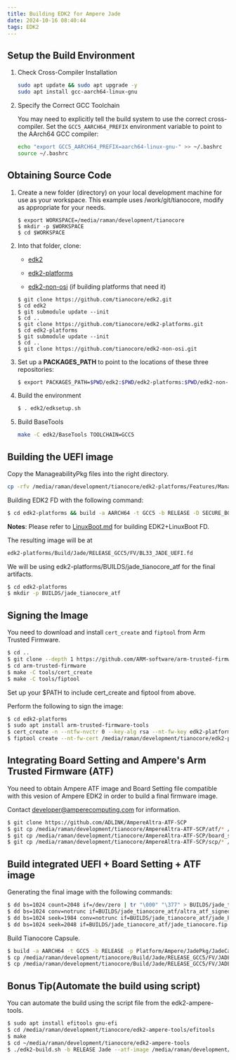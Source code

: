 ```yaml
---
title: Building EDK2 for Ampere Jade
date: 2024-10-16 08:40:44
tags: EDK2
---
```


## Setup the Build Environment

1. Check Cross-Compiler Installation

    ```sh
    sudo apt update && sudo apt upgrade -y
    sudo apt install gcc-aarch64-linux-gnu
    ```

2. Specify the Correct GCC Toolchain

   You may need to explicitly tell the build system to use the correct cross-compiler. Set the `GCC5_AARCH64_PREFIX` environment variable to point to the AArch64 GCC compiler:

   ```sh
   echo "export GCC5_AARCH64_PREFIX=aarch64-linux-gnu-" >> ~/.bashrc
   source ~/.bashrc
   ```



## Obtaining Source Code

1. Create a new folder (directory) on your local development machine for use as your workspace. This example uses /work/git/tianocore, modify as appropriate for your needs.

   ```shell
   $ export WORKSPACE=/media/raman/development/tianocore
   $ mkdir -p $WORKSPACE
   $ cd $WORKSPACE
   ```

2. Into that folder, clone:

   - [edk2](https://github.com/tianocore/edk2)

   - [edk2-platforms](https://github.com/tianocore/edk2-platforms)

   - [edk2-non-osi](https://github.com/tianocore/edk2-non-osi) (if building platforms that need it)

   ```shell
   $ git clone https://github.com/tianocore/edk2.git
   $ cd edk2
   $ git submodule update --init
   $ cd ..
   $ git clone https://github.com/tianocore/edk2-platforms.git
   $ cd edk2-platforms
   $ git submodule update --init
   $ cd ..
   $ git clone https://github.com/tianocore/edk2-non-osi.git
   ```

3. Set up a **PACKAGES_PATH** to point to the locations of these three repositories:

   ```sh
   $ export PACKAGES_PATH=$PWD/edk2:$PWD/edk2-platforms:$PWD/edk2-non-osi
   ```

4. Build the environment

   ```sh
   $ . edk2/edksetup.sh
   ```

5. Build BaseTools

   ```sh
   make -C edk2/BaseTools TOOLCHAIN=GCC5
   ```



## Building the UEFI image

Copy the ManageabilityPkg files into the right directory.

```sh
cp -rfv /media/raman/development/tianocore/edk2-platforms/Features/ManageabilityPkg /media/raman/development/tianocore/edk2-platforms/
```

Building EDK2 FD with the following command:

```sh
$ cd edk2-platforms && build -a AARCH64 -t GCC5 -b RELEASE -D SECURE_BOOT_ENABLE -p Platform/Ampere/JadePkg/Jade.dsc
```

**Notes**: Please refer to [LinuxBoot.md](https://github.com/AmpereComputing/edk2-ampere-tools/blob/master/LinuxBoot.md) for building EDK2+LinuxBoot FD.

The resulting image will be at

```sh
edk2-platforms/Build/Jade/RELEASE_GCC5/FV/BL33_JADE_UEFI.fd
```

We will be using edk2-platforms/BUILDS/jade_tianocore_atf for the final artifacts.

```sh
$ cd edk2-platforms
$ mkdir -p BUILDS/jade_tianocore_atf
```



## Signing the Image

You need to download and install `cert_create` and `fiptool` from Arm Trusted Firmware.

```sh
$ cd ..
$ git clone --depth 1 https://github.com/ARM-software/arm-trusted-firmware.git
$ cd arm-trusted-firmware
$ make -C tools/cert_create
$ make -C tools/fiptool
```

Set up your $PATH to include cert_create and fiptool from above.

Perform the following to sign the image:

```sh
$ cd edk2-platforms
$ sudo apt install arm-trusted-firmware-tools
$ cert_create -n --ntfw-nvctr 0 --key-alg rsa --nt-fw-key edk2-platforms/Platform/Ampere/JadePkg/TestKeys/Dbb_AmpereTest.priv.pem --nt-fw-cert BUILDS/jade_tianocore_atf/jade_tianocore.fd.crt --nt-fw /media/raman/development/tianocore/Build/Jade/RELEASE_GCC5/FV/BL33_JADE_UEFI.fd
$ fiptool create --nt-fw-cert /media/raman/development/tianocore/edk2-platforms/BUILDS/jade_tianocore_atf/jade_tianocore.fd.crt --nt-fw /media/raman/development/tianocore/Build/Jade/RELEASE_GCC5/FV/BL33_JADE_UEFI.fd /media/raman/development/tianocore/edk2-platforms/BUILDS/jade_tianocore_atf/jade_tianocore.fip.signed
```



## Integrating Board Setting and Ampere's Arm Trusted Firmware (ATF)

You need to obtain Ampere ATF image and Board Setting file compatible with this vesion of Ampere EDK2 in order to build a final firmware image.

Contact [developer@amperecomputing.com](mailto:developer@amperecomputing.com) for information.

```sh
$ git clone https://github.com/ADLINK/AmpereAltra-ATF-SCP
$ git cp /media/raman/development/tianocore/AmpereAltra-ATF-SCP/atf/* /media/raman/development/tianocore/edk2-platforms/BUILDS/jade_tianocore_atf
$ git cp /media/raman/development/tianocore/AmpereAltra-ATF-SCP/board_settings/* /media/raman/development/tianocore/edk2-platforms/BUILDS/jade_tianocore_atf
$ git cp /media/raman/development/tianocore/AmpereAltra-ATF-SCP/scp/* /media/raman/development/tianocore/edk2-platforms/BUILDS/jade_tianocore_atf
```



## Build integrated UEFI + Board Setting + ATF image

Generating the final image with the following commands:

```sh
$ dd bs=1024 count=2048 if=/dev/zero | tr "\000" "\377" > BUILDS/jade_tianocore_atf/jade_tianocore_atf.img
$ dd bs=1024 conv=notrunc if=BUILDS/jade_tianocore_atf/altra_atf_signed_2.10.20221028.slim of=BUILDS/jade_tianocore_atf/jade_tianocore_atf.img
$ dd bs=1024 seek=1984 conv=notrunc if=BUILDS/jade_tianocore_atf/jade_board_setting_2.10.20221028.bin of=BUILDS/jade_tianocore_atf/jade_tianocore_atf.img
$ dd bs=1024 seek=2048 if=BUILDS/jade_tianocore_atf/jade_tianocore.fip.signed of=BUILDS/jade_tianocore_atf/jade_tianocore_atf.img
```

Build Tianocore Capsule.

```sh
$ build -a AARCH64 -t GCC5 -b RELEASE -p Platform/Ampere/JadePkg/JadeCapsule.dsc -D UEFI_ATF_IMAGE=BUILDS/jade_tianocore_atf/altra_atf_signed_2.10.20221028.slim -D SCP_IMAGE=BUILDS/jade_tianocore_atf/altra_scp_signed_2.10.20221028.slim
$ cp /media/raman/development/tianocore/Build/Jade/RELEASE_GCC5/FV/JADEUEFIATFFIRMWAREUPDATECAPSULEFMPPKCS7.Cap BUILDS/jade_tianocore_atf/jade_tianocore_atf.cap
$ cp /media/raman/development/tianocore/Build/Jade/RELEASE_GCC5/FV/JADESCPFIRMWAREUPDATECAPSULEFMPPKCS7.Cap BUILDS/jade_tianocore_atf/jade_scp.cap
```



## Bonus Tip(Automate the build using script)

You can automate the build using the script file from the edk2-ampere-tools.

```sh
$ sudo apt install efitools gnu-efi
$ cd /media/raman/development/tianocore/edk2-ampere-tools/efitools
$ make
$ cd ~/media/raman/development/tianocore/edk2-ampere-tools
$ ./edk2-build.sh -b RELEASE Jade --atf-image /media/raman/development/tianocore/edk2-platforms/BUILDS/jade_tianocore_atf/altra_atf_signed_2.10.20221028.slim
```

